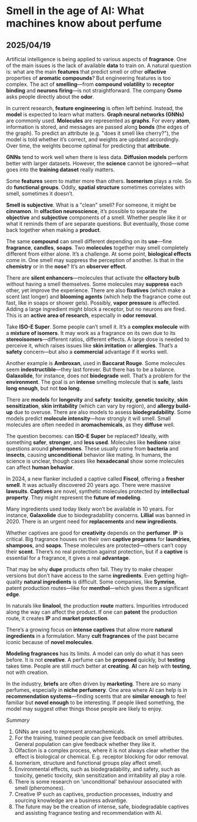 # Smell in the age of AI: What machines know about perfume
## 2025/04/19

Artificial intelligence is being applied to various aspects of **fragrance**. One of the main issues is the lack of available **data** to train on. A natural question is: what are the main **features** that predict smell or other **olfactive** properties of **aromatic compounds**? But engineering features is too complex. The act of **smelling**—from **compound volatility** to **receptor binding** and **neurons firing**—is not straightforward. The company **Osmo** asks people directly about the **odor**.

In current research, **feature engineering** is often left behind. Instead, the **model** is expected to learn what matters. **Graph neural networks (GNNs)** are commonly used. **Molecules** are represented as **graphs**. For every **atom**, information is stored, and messages are passed along **bonds** (the edges of the graph). To predict an attribute (e.g. "does it smell like cherry?"), the model is told whether it’s correct, and weights are updated accordingly. Over time, the weights become optimal for predicting that **attribute**.

**GNNs** tend to work well when there is less data. **Diffusion models** perform better with larger datasets. However, the **science** cannot be ignored—what goes into the **training dataset** really matters.

Some **features** seem to matter more than others. **Isomerism** plays a role. So do **functional groups**. Oddly, **spatial structure** sometimes correlates with smell, sometimes it doesn’t.

**Smell is subjective**. What is a "clean" smell? For someone, it might be **cinnamon**. In **olfaction neuroscience**, it’s possible to separate the **objective** and **subjective** components of a smell. Whether people like it or what it reminds them of are separate questions. But eventually, those come back together when making a **product**.

The same **compound** can smell different depending on its **use**—fine **fragrance**, **candles**, **soaps**. Two **molecules** together may smell completely different from either alone. It’s a challenge. At some point, **biological effects** come in. One smell may suppress the perception of another. Is that in the **chemistry** or in the **nose**? It’s an **observer effect**.

There are **silent enhancers**—molecules that activate the **olfactory bulb** without having a smell themselves. Some molecules may **suppress** each other, yet improve the experience. There are also **fixatives** (which make a scent last longer) and **blooming agents** (which help the fragrance come out fast, like in soaps or shower gels). Possibly, **vapor pressure** is affected. Adding a large ingredient might block a receptor, but no neurons are fired. This is an **active area of research**, especially in **odor removal**.

Take **ISO-E Super**. Some people can’t smell it. It’s a **complex molecule** with a **mixture of isomers**. It may work as a fragrance on its own due to its **stereoisomers**—different ratios, different effects. A large dose is needed to perceive it, which raises issues like **skin irritation** or **allergies**. That’s a **safety** concern—but also a **commercial** advantage if it works well.

Another example is **Ambroxan**, used in **Baccarat Rouge**. Some molecules seem **indestructible**—they last forever. But there has to be a balance. **Galaxolide**, for instance, does not **biodegrade** well. That’s a problem for the **environment**. The goal is an **intense** smelling molecule that is **safe**, lasts **long enough**, but not **too long**.

There are **models** for **longevity** and **safety**: **toxicity**, **genetic toxicity**, **skin sensitization**, **skin irritability** (which can vary by region), and **allergy build-up** due to overuse. There are also models to assess **biodegradability**. Some models predict **molecule intensity**—how strongly it will smell. Small molecules are often needed in **aromachemicals**, as they **diffuse** well.

The question becomes: can **ISO-E Super** be replaced? Ideally, with something **safer**, **stronger**, and **less used**. Molecules like **hedione** raise questions around **pheromones**. These usually come from **bacteria** and **insects**, causing **unconditional** behavior like mating. In humans, the science is unclear, though cases like **hexadecanal** show some molecules can affect **human behavior**.

In 2024, a new flanker included a captive called **Fiscol**, offering a **fresher smell**. It was actually discovered 20 years ago. There were massive **lawsuits**. **Captives** are novel, synthetic molecules protected by **intellectual property**. They might represent the **future of modeling**.

Many ingredients used today likely won’t be available in 10 years. For instance, **Galaxolide** due to biodegradability concerns. **Lillial** was banned in 2020. There is an urgent need for **replacements** and **new ingredients**.

Whether captives are good for **creativity** depends on the **perfumer**. **IP** is critical. Big fragrance houses run their own **captive programs** for **laundries**, **shampoos**, and **soaps**. These molecules are protected—others can’t copy their **scent**. There’s no real protection against protection, but if a **captive** is essential for a fragrance, it gives a real **advantage**.

That may be why **dupe** products often fail. They try to make cheaper versions but don’t have access to the same **ingredients**. Even getting high-quality **natural ingredients** is difficult. Some companies, like **Symrise**, patent production routes—like for **menthol**—which gives them a significant **edge**.

In naturals like **linalool**, the production **route** matters. Impurities introduced along the way can affect the product. If one can **patent** the production route, it creates **IP** and **market protection**.

There’s a growing focus on **intense captives** that allow more **natural ingredients** in a formulation. Many **cult fragrances** of the past became iconic because of **novel molecules**.

**Modeling fragrances** has its limits. A model can only do what it has seen before. It is not **creative**. A perfume can be **proposed** quickly, but **testing** takes time. People are still much better at **creating**. **AI** can help with **testing**, not with creation.

In the industry, **briefs** are often driven by **marketing**. There are so many perfumes, especially in **niche perfumery**. One area where AI can help is in **recommendation systems**—finding scents that are **similar enough** to feel familiar but **novel enough** to be interesting. If people liked something, the model may suggest other things those people are likely to enjoy.


*Summary*
1. GNNs are used to represent aromachemicals. 
2. For the training, trained people can give feedback on smell attributes. General population can give feedback whether they like it.
3. Olfaction is a complex process, where it is not always clear whether the effect is biological or chemical. E.g. receptor blocking for odor removal.
4. Isomerism, structure and functional groups play affect smell.
5. Environmental effects, such as biodegradability, and safety, such as toxicity, genetic toxicity, skin sensitization and irritability all play a role.
6. There is some research on 'unconditional' behaviour associated with smell (pheromones).
7. Creative IP such as captives, production processes, industry and sourcing knowledge are a business advantige.
8. The future may be the creation of intense, safe, biodegradable captives and assisting fragrance testing and recommendation with AI. 
